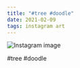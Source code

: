 ```yaml
---
title: "#tree #doodle"
date: 2021-02-09
tags: instagram art
---
```


![Instagram image](/media/147126184_332314541424638_6909286193807451983_n_17920136584551999.jpg)

#tree #doodle
